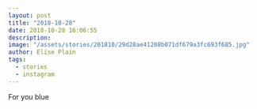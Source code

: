 ```yaml
---
layout: post
title: "2018-10-28"
date: 2018-10-28 16:06:55
description: 
image: "/assets/stories/201810/29d28ae41208b071df679a3fc693f685.jpg"
author: Elise Plain
tags: 
  - stories
  - instagram
---
```


For you blue
<p></p>
